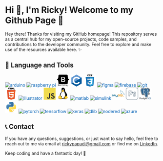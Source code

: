 # Hi 👋, I'm Ricky! Welcome to my Github Page 🚀

Hey there! Thanks for visiting my GitHub homepage! This repository serves as a central hub for my open-source projects, code samples, and contributions to the developer community. Feel free to explore and make use of the resources available here. ✨

## 📙 Language and Tools

<p align="left" style="color: inherit;">
  <a style="color: #0060B6; text-decoration: none;" href="https://www.arduino.cc/" target="_blank" rel="noreferrer"> <img style="color: #0060B6; text-decoration: none;" src="https://cdn.worldvectorlogo.com/logos/arduino-1.svg" alt="arduino" width="40" height="40"/> </a>
  <a style="color: #0060B6; text-decoration: none;" href="https://www.raspberrypi.org/" target="_blank" rel="noreferrer"> <img style="color: #0060B6; text-decoration: none;" src="https://elinux.org/images/c/cb/Raspberry_Pi_Logo.svg" alt="raspberry pi" width="40" height="40"/> </a>
  <a style="color: #0060B6; text-decoration: none;" href="https://getbootstrap.com" target="_blank" rel="noreferrer"> <img style="color: #0060B6; text-decoration: none;" src="https://raw.githubusercontent.com/devicons/devicon/master/icons/bootstrap/bootstrap-plain-wordmark.svg" alt="bootstrap" width="40" height="40"/> </a>
  <a style="color: #0060B6; text-decoration: none;" href="https://www.cprogramming.com/" target="_blank" rel="noreferrer"> <img style="color: #0060B6; text-decoration: none;" src="https://raw.githubusercontent.com/devicons/devicon/master/icons/c/c-original.svg" alt="c" width="40" height="40"/> </a>
  <a style="color: #0060B6; text-decoration: none;" href="https://www.w3schools.com/css/" target="_blank" rel="noreferrer"> <img style="color: #0060B6; text-decoration: none;" src="https://raw.githubusercontent.com/devicons/devicon/master/icons/css3/css3-original-wordmark.svg" alt="css3" width="40" height="40"/> </a>
  <a style="color: #0060B6; text-decoration: none;" href="https://www.figma.com/" target="_blank" rel="noreferrer"> <img style="color: #0060B6; text-decoration: none;" src="https://www.vectorlogo.zone/logos/figma/figma-icon.svg" alt="figma" width="40" height="40"/> </a>
  <a style="color: #0060B6; text-decoration: none;" href="https://firebase.google.com/" target="_blank" rel="noreferrer"> <img style="color: #0060B6; text-decoration: none;" src="https://www.vectorlogo.zone/logos/firebase/firebase-icon.svg" alt="firebase" width="40" height="40"/> </a>
  <a style="color: #0060B6; text-decoration: none;" href="https://git-scm.com/" target="_blank" rel="noreferrer"> <img style="color: #0060B6; text-decoration: none;" src="https://www.vectorlogo.zone/logos/git-scm/git-scm-icon.svg" alt="git" width="40" height="40"/> </a>
  <a style="color: #0060B6; text-decoration: none;" href="https://www.w3.org/html/" target="_blank" rel="noreferrer"> <img style="color: #0060B6; text-decoration: none;" src="https://raw.githubusercontent.com/devicons/devicon/master/icons/html5/html5-original-wordmark.svg" alt="html5" width="40" height="40"/> </a>
  <a style="color: #0060B6; text-decoration: none;" href="https://www.adobe.com/in/products/illustrator.html" target="_blank" rel="noreferrer"> <img style="color: #0060B6; text-decoration: none;" src="https://www.vectorlogo.zone/logos/adobe_illustrator/adobe_illustrator-icon.svg" alt="illustrator" width="40" height="40"/> </a>
  <a style="color: #0060B6; text-decoration: none;" href="https://developer.mozilla.org/en-US/docs/Web/JavaScript" target="_blank" rel="noreferrer"> <img style="color: #0060B6; text-decoration: none;" src="https://raw.githubusercontent.com/devicons/devicon/master/icons/javascript/javascript-original.svg" alt="javascript" width="40" height="40"/> </a>
  <a style="color: #0060B6; text-decoration: none;" href="https://www.linux.org/" target="_blank" rel="noreferrer"> <img style="color: #0060B6; text-decoration: none;" src="https://raw.githubusercontent.com/devicons/devicon/master/icons/linux/linux-original.svg" alt="linux" width="40" height="40"/> </a>
  <a style="color: #0060B6; text-decoration: none;" href="https://www.mathworks.com/" target="_blank" rel="noreferrer"> <img style="color: #0060B6; text-decoration: none;" src="https://upload.wikimedia.org/wikipedia/commons/2/21/Matlab_Logo.png" alt="matlab" width="40" height="40"/> </a>
  <a style="color: #0060B6; text-decoration: none;" href="https://www.mathworks.com/products/simulink.html" target="_blank" rel="noreferrer"> <img style="color: #0060B6; text-decoration: none;" src="https://upload.wikimedia.org/wikipedia/commons/3/36/Simulink_Logo_%28non-wordmark%29.png" alt="simulink" width="40" height="40"/> </a>
  <a style="color: #0060B6; text-decoration: none;" href="https://www.mysql.com/" target="_blank" rel="noreferrer"> <img style="color: #0060B6; text-decoration: none;" src="https://raw.githubusercontent.com/devicons/devicon/master/icons/mysql/mysql-original-wordmark.svg" alt="mysql" width="40" height="40"/> </a>
  <a style="color: #0060B6; text-decoration: none;" href="https://www.photoshop.com/en" target="_blank" rel="noreferrer"> <img style="color: #0060B6; text-decoration: none;" src="https://raw.githubusercontent.com/devicons/devicon/master/icons/photoshop/photoshop-line.svg" alt="photoshop" width="40" height="40"/> </a>
  <a style="color: #0060B6; text-decoration: none;" href="https://www.postgresql.org" target="_blank" rel="noreferrer"> <img style="color: #0060B6; text-decoration: none;" src="https://raw.githubusercontent.com/devicons/devicon/master/icons/postgresql/postgresql-original-wordmark.svg" alt="postgresql" width="40" height="40"/> </a>
  <a style="color: #0060B6; text-decoration: none;" href="https://www.python.org" target="_blank" rel="noreferrer"> <img style="color: #0060B6; text-decoration: none;" src="https://raw.githubusercontent.com/devicons/devicon/master/icons/python/python-original.svg" alt="python" width="40" height="40"/> </a>
<a style="color: #0060B6; text-decoration: none;" href="https://pytorch.org/" target="_blank" rel="noreferrer"> <img style="color: #0060B6; text-decoration: none;" src="https://blog.christianperone.com/wp-content/uploads/2018/10/pytorch-logo.png" alt="pytorch" width="40" height="40"/> </a>
  <a style="color: #0060B6; text-decoration: none;" href="https://www.tensorflow.org/" target="_blank" rel="noreferrer"> <img style="color: #0060B6; text-decoration: none;" src="https://upload.wikimedia.org/wikipedia/commons/2/2d/Tensorflow_logo.svg" alt="tensorflow" width="40" height="40"/> </a>
  <a style="color: #0060B6; text-decoration: none;" href="https://keras.io/" target="_blank" rel="noreferrer"> <img style="color: #0060B6; text-decoration: none;" src="https://upload.wikimedia.org/wikipedia/commons/a/ae/Keras_logo.svg" alt="keras" width="40" height="40"/> </a> 
  <a style="color: #0060B6; text-decoration: none;" href="http://dlib.net/" target="_blank" rel="noreferrer"> <img style="color: #0060B6; text-decoration: none;" src="https://brands.home-assistant.io/_/dlib_face_identify/logo@2x.png" alt="dlib" width="40" height="40"/> </a>
  <a style="color: #0060B6; text-decoration: none;" href="https://nodered.org/" target="_blank" rel="noreferrer"> <img style="color: #0060B6; text-decoration: none;" src="https://nodered.org/about/resources/media/node-red-icon-2.svg" alt="nodered" width="40" height="40"/> </a>
  <a style="color: #0060B6; text-decoration: none;" href="https://azure.microsoft.com/" target="_blank" rel="noreferrer"> <img style="color: #0060B6; text-decoration: none;" src="https://swimburger.net/media/ppnn3pcl/azure.png" alt="azure" width="40" height="40"/> </a>
</p>

## 📞 Contact

If you have any questions, suggestions, or just want to say hello, feel free to reach out to me via email at [rickypapudi@gmail.com](mailto:rickypapudi@gmail.com) or find me on [LinkedIn](https://www.linkedin.com/in/rickypapudi/).

Keep coding and have a fantastic day! 🎉

